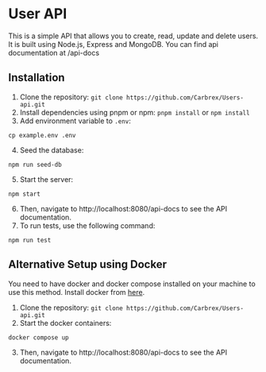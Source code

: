 # User API
This is a simple API that allows you to create, read, update and delete users. It is built using Node.js, Express and MongoDB.
You can find api documentation at /api-docs

## Installation
1. Clone the repository: `git clone https://github.com/Carbrex/Users-api.git`
2. Install dependencies using pnpm or npm: `pnpm install` or `npm install`
3. Add environment variable to `.env`:
```
cp example.env .env
```
4. Seed the database:
```
npm run seed-db
```
5. Start the server: 
```
npm start
```
6. Then, navigate to http://localhost:8080/api-docs to see the API documentation.
7. To run tests, use the following command:
```
npm run test
```

## Alternative Setup using Docker
You need to have docker and docker compose installed on your machine to use this method. Install docker from [here](https://docs.docker.com/get-docker/).
1. Clone the repository: `git clone https://github.com/Carbrex/Users-api.git`
2. Start the docker containers:
```
docker compose up
```
3. Then, navigate to http://localhost:8080/api-docs to see the API documentation.